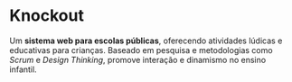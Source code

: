 # Knockout
Um **sistema web para escolas públicas**, oferecendo atividades lúdicas e educativas para crianças. Baseado em pesquisa e metodologias como *Scrum* e *Design Thinking*, promove interação e dinamismo no ensino infantil.
